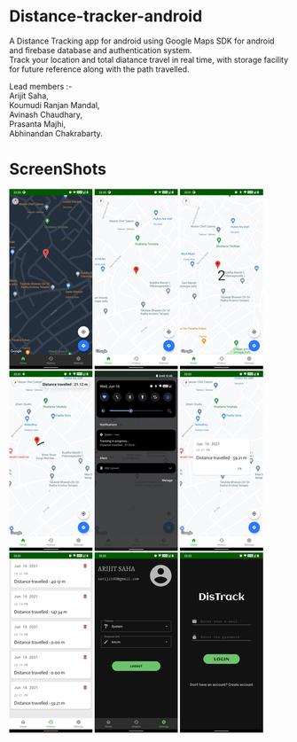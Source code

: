 # Distance-tracker-android
A Distance Tracking app for android using Google Maps SDK for android and firebase database and authentication system.  
Track your location and total diatance travel in real time, with storage facility for future reference along with the path travelled.  

Lead members :-  
Arijit Saha,  
Koumudi Ranjan Mandal,  
Avinash Chaudhary,  
Prasanta Majhi,  
Abhinandan Chakrabarty.  
# ScreenShots
![scrncht1](https://github.com/arijit-s04/Distance-tracker-android/blob/screenshots/resized000.png?raw=true)
![scrncht1](https://github.com/arijit-s04/Distance-tracker-android/blob/screenshots/resized001.png?raw=true)
![scrncht1](https://github.com/arijit-s04/Distance-tracker-android/blob/screenshots/resized002.png?raw=true)
![scrncht1](https://github.com/arijit-s04/Distance-tracker-android/blob/screenshots/resized003.png?raw=true)
![scrncht1](https://github.com/arijit-s04/Distance-tracker-android/blob/screenshots/resized008.png?raw=true)
![scrncht1](https://github.com/arijit-s04/Distance-tracker-android/blob/screenshots/resized004.png?raw=true)
![scrncht1](https://github.com/arijit-s04/Distance-tracker-android/blob/screenshots/resized005.png?raw=true)
![scrncht1](https://github.com/arijit-s04/Distance-tracker-android/blob/screenshots/resized006.png?raw=true)
![scrncht1](https://github.com/arijit-s04/Distance-tracker-android/blob/screenshots/resized007.png?raw=true)
